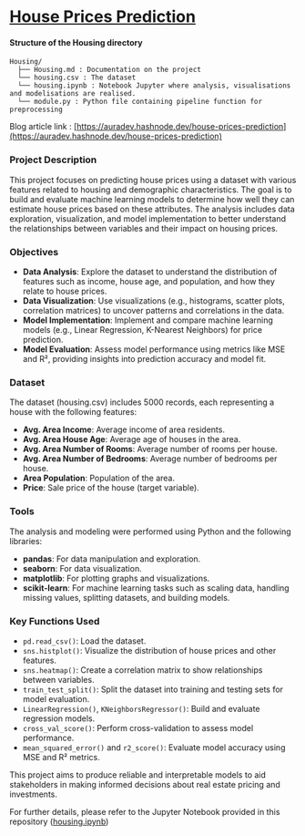 # [House Prices Prediction](https://auradev.hashnode.dev/house-prices-prediction)

#### Structure of the Housing directory
```
Housing/
  ├── Housing.md : Documentation on the project
  └── housing.csv : The dataset
  └── housing.ipynb : Notebook Jupyter where analysis, visualisations and modelisations are realised.
  └── module.py : Python file containing pipeline function for preprocessing
```
Blog article link : [https://auradev.hashnode.dev/house-prices-prediction](https://auradev.hashnode.dev/house-prices-prediction)

### Project Description

This project focuses on predicting house prices using a dataset with various features related to housing and demographic characteristics. The goal is to build and evaluate machine learning models to determine how well they can estimate house prices based on these attributes. The analysis includes data exploration, visualization, and model implementation to better understand the relationships between variables and their impact on housing prices.

### Objectives
- **Data Analysis**: Explore the dataset to understand the distribution of features such as income, house age, and population, and how they relate to house prices.
- **Data Visualization**: Use visualizations (e.g., histograms, scatter plots, correlation matrices) to uncover patterns and correlations in the data.
- **Model Implementation**: Implement and compare machine learning models (e.g., Linear Regression, K-Nearest Neighbors) for price prediction.
- **Model Evaluation**: Assess model performance using metrics like MSE and R², providing insights into prediction accuracy and model fit.

### Dataset
The dataset (housing.csv) includes 5000 records, each representing a house with the following features:
- **Avg. Area Income**: Average income of area residents.
- **Avg. Area House Age**: Average age of houses in the area.
- **Avg. Area Number of Rooms**: Average number of rooms per house.
- **Avg. Area Number of Bedrooms**: Average number of bedrooms per house.
- **Area Population**: Population of the area.
- **Price**: Sale price of the house (target variable).

### Tools
The analysis and modeling were performed using Python and the following libraries:
- **pandas**: For data manipulation and exploration.
- **seaborn**: For data visualization.
- **matplotlib**: For plotting graphs and visualizations.
- **scikit-learn**: For machine learning tasks such as scaling data, handling missing values, splitting datasets, and building models.

### Key Functions Used
- `pd.read_csv()`: Load the dataset.
- `sns.histplot()`: Visualize the distribution of house prices and other features.
- `sns.heatmap()`: Create a correlation matrix to show relationships between variables.
- `train_test_split()`: Split the dataset into training and testing sets for model evaluation.
- `LinearRegression()`, `KNeighborsRegressor()`: Build and evaluate regression models.
- `cross_val_score()`: Perform cross-validation to assess model performance.
- `mean_squared_error()` and `r2_score()`: Evaluate model accuracy using MSE and R² metrics.

This project aims to produce reliable and interpretable models to aid stakeholders in making informed decisions about real estate pricing and investments.

For further details, please refer to the Jupyter Notebook provided in this repository ([housing.ipynb](https://github.com/aurvl/ML_projects/blob/main/Housing/housing.ipynb))
